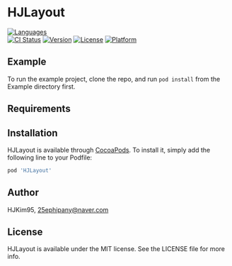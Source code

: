 # HJLayout

[![Languages](https://img.shields.io/badge/language-swift%205.0%20-FF69B4.svg?style=plastic)]() <br/> 
[![CI Status](https://img.shields.io/travis/HJKim95/HJLayout.svg?style=flat)](https://travis-ci.org/HJKim95/HJLayout?branch=master)
[![Version](https://img.shields.io/cocoapods/v/HJLayout.svg?style=flat)](https://cocoapods.org/pods/HJLayout)
[![License](https://img.shields.io/cocoapods/l/HJLayout.svg?style=flat)](https://cocoapods.org/pods/HJLayout)
[![Platform](https://img.shields.io/cocoapods/p/HJLayout?color=red.svg?style=flat)](https://cocoapods.org/pods/HJLayout)
## Example

To run the example project, clone the repo, and run `pod install` from the Example directory first.

## Requirements

## Installation

HJLayout is available through [CocoaPods](https://cocoapods.org). To install
it, simply add the following line to your Podfile:

```ruby
pod 'HJLayout'
```

## Author

HJKim95, 25ephipany@naver.com

## License

HJLayout is available under the MIT license. See the LICENSE file for more info.
